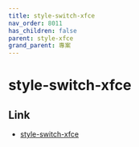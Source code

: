 ```yaml
---
title: style-switch-xfce
nav_order: 8011
has_children: false
parent: style-xfce
grand_parent: 專案
---
```


# style-switch-xfce


## Link

* [style-switch-xfce](https://github.com/samwhelp/note-about-manjaro/tree/gh-pages/_demo/project/style-xfce/style-switch)

